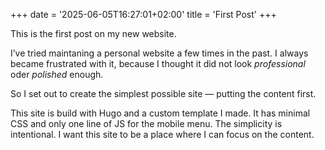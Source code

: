 +++
date = '2025-06-05T16:27:01+02:00'
title = 'First Post'
+++

This is the first post on my new website.

I’ve tried maintaning a personal website a few times in the past. I always became frustrated with it, because I thought it did not look *professional* oder *polished* enough.

So I set out to create the simplest possible site — putting the content first.

This site is build with Hugo and a custom template I made. It has minimal CSS and only one line of JS for the mobile menu. The simplicity is intentional. I want this site to be a place where I can focus on the content.

